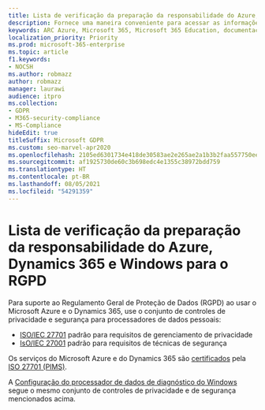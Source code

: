 ```yaml
---
title: Lista de verificação da preparação da responsabilidade do Azure, Dynamics 365 e Windows para o RGPD
description: Fornece uma maneira conveniente para acessar as informações de que talvez você precise para dar suporte ao RGPD ao usar o Microsoft Azure.
keywords: ARC Azure, Microsoft 365, Microsoft 365 Education, documentação do Microsoft 365, RGPD
localization_priority: Priority
ms.prod: microsoft-365-enterprise
ms.topic: article
f1.keywords:
- NOCSH
ms.author: robmazz
author: robmazz
manager: laurawi
audience: itpro
ms.collection:
- GDPR
- M365-security-compliance
- MS-Compliance
hideEdit: true
titleSuffix: Microsoft GDPR
ms.custom: seo-marvel-apr2020
ms.openlocfilehash: 2105ed6301734e418de30583ae2e265ae2a1b3b2faa557750eeb2856d9d7f4b5
ms.sourcegitcommit: af1925730de60c3b698edc4e1355c38972bdd759
ms.translationtype: HT
ms.contentlocale: pt-BR
ms.lasthandoff: 08/05/2021
ms.locfileid: "54291359"
---
```

# <a name="azure-dynamics-365-and-windows-accountability-readiness-checklist-for-the-gdpr"></a>Lista de verificação da preparação da responsabilidade do Azure, Dynamics 365 e Windows para o RGPD

Para suporte ao Regulamento Geral de Proteção de Dados (RGPD) ao usar o Microsoft Azure e o Dynamics 365, use o conjunto de controles de privacidade e segurança para processadores de dados pessoais:

- [ISO/IEC 27701](https://www.iso.org/standard/71670.html) padrão para requisitos de gerenciamento de privacidade
- [IsO/IEC 27001](https://www.iso.org/standard/54534.html) padrão para requisitos de técnicas de segurança

Os serviços do Microsoft Azure e do Dynamics 365 são [certificados](https://servicetrust.microsoft.com/ViewPage/MSComplianceGuideV3?command=Download&downloadType=Document&downloadId=00af6c3e-7f3e-4e0d-8b0e-79f45ef2cef1&tab=7027ead0-3d6b-11e9-b9e1-290b1eb4cdeb&docTab=7027ead0-3d6b-11e9-b9e1-290b1eb4cdeb_ISO_Reports) pela [ISO 27701 (PIMS)](offering-iso-27701.md).

A [Configuração do processador de dados de diagnóstico do Windows](/windows/privacy/configure-windows-diagnostic-data-in-your-organization) segue o mesmo conjunto de controles de privacidade e de segurança mencionados acima.